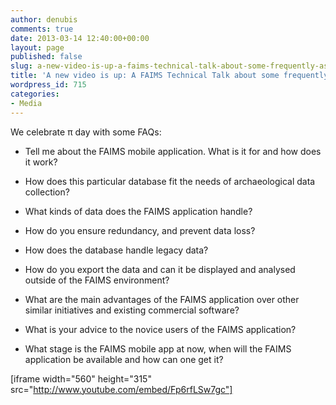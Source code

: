 ```yaml
---
author: denubis
comments: true
date: 2013-03-14 12:40:00+00:00
layout: page
published: false
slug: a-new-video-is-up-a-faims-technical-talk-about-some-frequently-asked-questions
title: 'A new video is up: A FAIMS Technical Talk about some frequently asked questions!'
wordpress_id: 715
categories:
- Media
---
```


We celebrate π day with some FAQs:

* Tell me about the FAIMS mobile application. What is it for and how does it work?

* How does this particular database fit the needs of archaeological data collection?

* What kinds of data does the FAIMS application handle?

* How do you ensure redundancy, and prevent data loss?

* How does the database handle legacy data?

* How do you export the data and can it be displayed and analysed outside of the FAIMS environment?

* What are the main advantages of the FAIMS application over other similar initiatives and existing commercial software?

* What is your advice to the novice users of the FAIMS application?

* What stage is the FAIMS mobile app at now, when will the FAIMS application be available and how can one get it?

[iframe width="560" height="315" src="http://www.youtube.com/embed/Fp6rfLSw7gc"]
